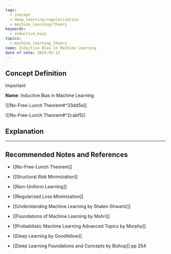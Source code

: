 ```yaml
---
tags:
  - concept
  - deep_learning/regularization
  - machine_learning/theory
keywords:
  - inductive_bias
topics:
  - machine_learning_theory
name: Inductive Bias in Machine Learning
date of note: 2024-05-12
---
```


## Concept Definition

>[!important]
>**Name**: Inductive Bias in Machine Learning

![[No-Free-Lunch Theorem#^33dd5e]]

![[No-Free-Lunch Theorem#^2cabf5]]



## Explanation





-----------
##  Recommended Notes and References

- [[No-Free-Lunch Theorem]]
- [[Structural Risk Minimization]]
- [[Non-Uniform Learning]]
- [[Regularized Loss Minimization]]


- [[Understanding Machine Learning by Shalev-Shwartz]]
- [[Foundations of Machine Learning by Mohri]]

- [[Probabilistic Machine Learning Advanced Topics by Murphy]]
- [[Deep Learning by Goodfellow]]
- [[Deep Learning Foundations and Concepts by Bishop]] pp 254
